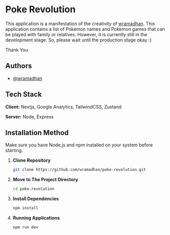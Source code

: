 # Poke Revolution

This application is a manifestation of the creativity of [wramadhan](https://www.github.com/wramadhan). This application contains a list of Pokemon names and Pokemon games that can be played with family or relatives. However, it is currently still in the development stage. So, please wait until the production stage okay :)

Thank You

## Authors

- [@wramadhan](https://www.github.com/wramadhan)

## Tech Stack

**Client:** Nextjs, Google Analytics, TailwindCSS, Zustand

**Server:** Node, Express

## Installation Method

Make sure you have Node.js and npm installed on your system before starting.

1. **Clone Repository**

   ```bash
   git clone https://github.com/wramadhan/poke-revolution.git
   ```

2. **Move to The Project Directory**
   ```bash
   cd poke-revolution
   ```
3. **Install Dependencies**
   ```bash
   npm install
   ```
4. **Running Applications**
   ```bash
   npm run dev
   ```
